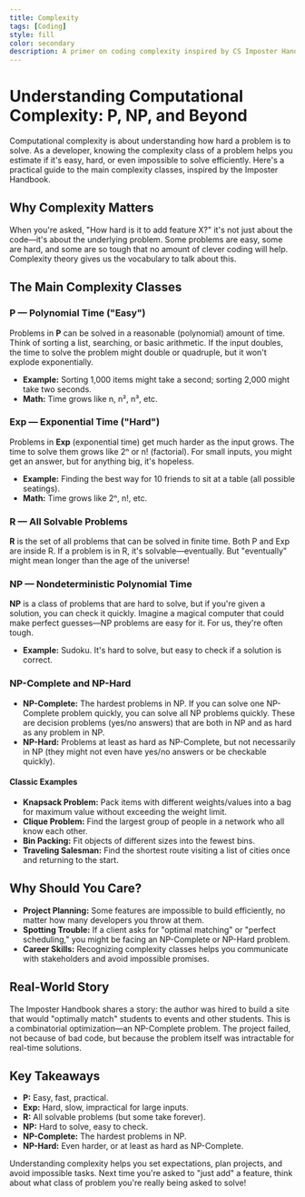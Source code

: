 ```yaml
---
title: Complexity
tags: [Coding]
style: fill
color: secondary
description: A primer on coding complexity inspired by CS Imposter Handbook
---
```


# Understanding Computational Complexity: P, NP, and Beyond

Computational complexity is about understanding how hard a problem is to solve. As a developer, knowing the complexity class of a problem helps you estimate if it's easy, hard, or even impossible to solve efficiently. Here's a practical guide to the main complexity classes, inspired by the Imposter Handbook.

## Why Complexity Matters

When you're asked, "How hard is it to add feature X?" it's not just about the code—it's about the underlying problem. Some problems are easy, some are hard, and some are so tough that no amount of clever coding will help. Complexity theory gives us the vocabulary to talk about this.

## The Main Complexity Classes

### P — Polynomial Time ("Easy")
Problems in **P** can be solved in a reasonable (polynomial) amount of time. Think of sorting a list, searching, or basic arithmetic. If the input doubles, the time to solve the problem might double or quadruple, but it won't explode exponentially.

- **Example:** Sorting 1,000 items might take a second; sorting 2,000 might take two seconds.
- **Math:** Time grows like n, n², n³, etc.

### Exp — Exponential Time ("Hard")
Problems in **Exp** (exponential time) get much harder as the input grows. The time to solve them grows like 2ⁿ or n! (factorial). For small inputs, you might get an answer, but for anything big, it's hopeless.

- **Example:** Finding the best way for 10 friends to sit at a table (all possible seatings).
- **Math:** Time grows like 2ⁿ, n!, etc.

### R — All Solvable Problems
**R** is the set of all problems that can be solved in finite time. Both P and Exp are inside R. If a problem is in R, it's solvable—eventually. But "eventually" might mean longer than the age of the universe!

### NP — Nondeterministic Polynomial Time
**NP** is a class of problems that are hard to solve, but if you're given a solution, you can check it quickly. Imagine a magical computer that could make perfect guesses—NP problems are easy for it. For us, they're often tough.

- **Example:** Sudoku. It's hard to solve, but easy to check if a solution is correct.

### NP-Complete and NP-Hard
- **NP-Complete:** The hardest problems in NP. If you can solve one NP-Complete problem quickly, you can solve all NP problems quickly. These are decision problems (yes/no answers) that are both in NP and as hard as any problem in NP.
- **NP-Hard:** Problems at least as hard as NP-Complete, but not necessarily in NP (they might not even have yes/no answers or be checkable quickly).

#### Classic Examples
- **Knapsack Problem:** Pack items with different weights/values into a bag for maximum value without exceeding the weight limit.
- **Clique Problem:** Find the largest group of people in a network who all know each other.
- **Bin Packing:** Fit objects of different sizes into the fewest bins.
- **Traveling Salesman:** Find the shortest route visiting a list of cities once and returning to the start.

## Why Should You Care?

- **Project Planning:** Some features are impossible to build efficiently, no matter how many developers you throw at them.
- **Spotting Trouble:** If a client asks for "optimal matching" or "perfect scheduling," you might be facing an NP-Complete or NP-Hard problem.
- **Career Skills:** Recognizing complexity classes helps you communicate with stakeholders and avoid impossible promises.

## Real-World Story

The Imposter Handbook shares a story: the author was hired to build a site that would "optimally match" students to events and other students. This is a combinatorial optimization—an NP-Complete problem. The project failed, not because of bad code, but because the problem itself was intractable for real-time solutions.

## Key Takeaways

- **P:** Easy, fast, practical.
- **Exp:** Hard, slow, impractical for large inputs.
- **R:** All solvable problems (but some take forever).
- **NP:** Hard to solve, easy to check.
- **NP-Complete:** The hardest problems in NP.
- **NP-Hard:** Even harder, or at least as hard as NP-Complete.

Understanding complexity helps you set expectations, plan projects, and avoid impossible tasks. Next time you're asked to "just add" a feature, think about what class of problem you're really being asked to solve! 